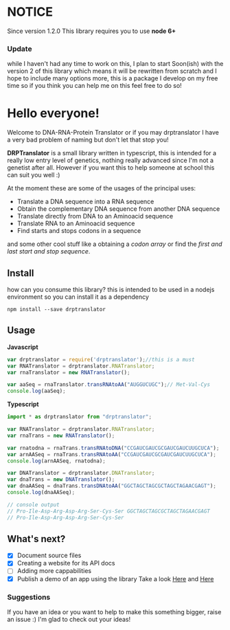 # **NOTICE**
Since version 1.2.0 This library requires you to use **node 6+**
### Update
while I haven't had any time to work on this, I plan to start Soon(ish) with the version 2
of this library which means it will be rewritten from scratch and I hope to include many options more,
this is a package I develop on my free time so if you think you can help me on this
feel free to do so!
# Hello everyone!
Welcome to DNA-RNA-Protein Translator or if you may drptranslator
I have a very bad problem of naming but don't let that stop you!

**DRPTranslator** is a small library written in typescript, this is intended for a really
low entry level of genetics, nothing really advanced since I'm not a genetist after all.
However if you want this to help someone at school this can suit you well :)

At the moment these are some of the usages of the principal uses:

- Translate a DNA sequence into a RNA sequence
- Obtain the complementary DNA sequence from another DNA sequence
- Translate directly from DNA to an Aminoacid sequence
- Translate RNA to an Aminoacid sequence
- Find starts and stops codons in a sequence

and some other cool stuff
like a obtaining a *codon array*  or find the *first and last start and stop sequence*.

## Install
how can you consume this library? this is intended to be used in a nodejs environment
so you can install it as a dependency

`npm install --save drptranslator`


## Usage
**Javascript**

```javascript
var drptranslator = require('drptranslator');//this is a must
var RNATranslator = drptranslator.RNATranslator;
var rnaTranslator = new RNATranslator();

var aaSeq = rnaTranslator.transRNAtoAA("AUGGUCUGC");// Met-Val-Cys
console.log(aaSeq);
```

**Typescript**

```javascript
import * as drptranslator from "drptranslator";

var RNATranslator = drptranslator.RNATranslator;
var rnaTrans = new RNATranslator();

var rnatodna = rnaTrans.transRNAtoDNA("CCGAUCGAUCGCGAUCGAUCUUGCUCA");
var arnAASeq = rnaTrans.transRNAtoAA("CCGAUCGAUCGCGAUCGAUCUUGCUCA");
console.log(arnAASeq, rnatodna);

var DNATranslator = drptranslator.DNATranslator;
var dnaTrans = new DNATranslator();
var dnaAASeq = dnaTrans.transDNAtoAA("GGCTAGCTAGCGCTAGCTAGAACGAGT");
console.log(dnaAASeq);

// console output
// Pro-Ile-Asp-Arg-Asp-Arg-Ser-Cys-Ser GGCTAGCTAGCGCTAGCTAGAACGAGT
// Pro-Ile-Asp-Arg-Asp-Arg-Ser-Cys-Ser
```


## What's next?
* [x] Document source files
* [x] Creating a website for its API docs
* [ ] Adding more cappabilities
* [x] Publish a demo of an app using the library Take a look [Here](https://github.com/AngelMunoz/Transcriptase) and [Here](https://github.com/AngelMunoz/TranscriptaseWeb)

### Suggestions
If you have an idea or you want to help to make this something bigger, raise an issue :) I'm glad to check out your ideas!
